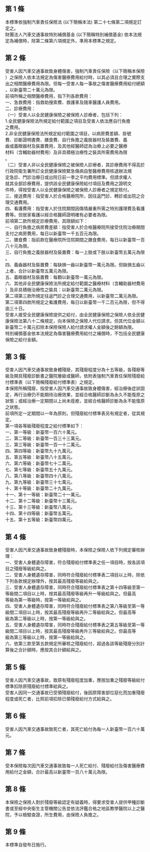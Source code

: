 第 1 條
-------
本標準依強制汽車責任保險法 (以下簡稱本法) 第二十七條第二項規定訂  
定之。  
財團法人汽車交通事故特別補償基金 (以下簡稱特別補償基金) 依本法規  
定為補償時，除第二條第六項規定外，準用本標準之規定。

第 2 條
-------
受害人因汽車交通事故致身體傷害，強制汽車責任保險（以下簡稱本保險  
）之保險人依本法規定為傷害醫療費用給付時，以其必須且合理之實際支  
出之相關醫療費用為限。但每一受害人每一事故之傷害醫療費用給付總額  
，以新臺幣二十萬元為限。  
前項所稱之相關醫療費用，指下列各款費用：  
一、急救費用：指救助搜索費、救護車及隨車醫護人員費用。  
二、診療費用：  
（一）受害人以全民健康保險之被保險人診療者，包括下列：  
      1.全民健康保險法所規定給付範圍之項目及受害人依法應自行負擔  
        之費用。  
      2.非全民健康保險法所規定給付範圍之項目，以病房費差額、掛號  
        費、診斷證明書費、膳食費、自行負擔之義肢器材及裝置費、義  
        齒或義眼器材及裝置費用，及其他經醫師認為治療上必要之醫療  
        材料（含輔助器材費用）及非具積極治療性之裝具所需費用為限  
        。  
（二）受害人非以全民健康保險之被保險人診療者，其診療費用不得高於  
      行政院衛生署所訂全民健康保險緊急傷病自墊醫療費用核退辦法規  
      定急診、門診治療日或出院日前一季之平均費用標準。但請求權人  
      就其全部診療費用，提供該全民健康保險給付項目及費用之證明文  
      件時，得按受害人以全民健康保險之被保險人診療者之規定核付。  
三、接送費用：指受害人於合格醫療院所，因往返門診、轉診或出院之合  
    理交通費用。  
四、看護費用：指受害人於住院期間因傷情嚴重所需之特別護理費及看護  
    費等。但居家看護以經合格醫師證明確有必要者為限。  
前項第二款所規定診療費用，其限額如下：  
一、自行負擔之病房費差額：指受害人於合格醫療院所接受住院治療期間  
    支付之病房費用，每日以新臺幣一千五百元為限。  
二、膳食費：指前款在醫療院所住院期間之膳食費用，每日以新臺幣一百  
    八十元為限。  
三、自行負擔之義肢器材及裝置費：每一上肢或下肢以新臺幣五萬元為限  
    。  
四、義齒器材及裝置費：每缺損一齒以新臺幣一萬元為限。但缺損五齒以  
    上者，合計以新臺幣五萬元為限。  
五、義眼器材及裝置費：每顆以新臺幣一萬元為限。  
六、其他非全民健康保險法所規定給付範圍之醫療材料（含輔助器材費用  
    ）及非具積極治療性之裝具：以新臺幣二萬元為限。  
第二項第三款所規定往返門診之合理交通費用，以新臺幣二萬元為限。  
第二項第四款所規定之看護費用，每日以新臺幣一千二百元為限，但不得  
逾三十日。  
受害人接受全民健康保險提供之給付，由全民健康保險之保險人依全民健  
康保險法第八十二條規定，向本保險之保險人代位請求。但其代位金額以  
新臺幣二十萬元扣除本保險保險人給付請求權人金額後之餘額為限。  
特別補償基金依本法規定為傷害醫療費用給付之補償時，不包括全民健康  
保險之給付金額。

第 3 條
-------
受害人因汽車交通事故致身體殘廢，其殘廢程度分為十五等級，各殘廢等  
級及開具殘廢診斷書之醫院層級或醫師，依附表強制汽車責任保險殘廢給  
付標準表（以下簡稱殘廢給付標準表）之規定。  
本保險所稱殘廢，指受害人因汽車交通事故致身體傷害，經治療後症狀固  
定，再行治療仍不能期待治療效果，並經合格醫師診斷為永久不能復原之  
狀態；或經治療一定期間以上尚未痊癒，並經合格醫師診斷為永不能復原  
之狀態。  
前項所定一定期間以一年為原則，但殘廢給付標準表另有規定者，從其規  
定。  
第一項各等級殘廢程度之給付標準如下：  
一、第一等級：新臺幣一百六十萬元。  
二、第二等級：新臺幣一百三十三萬元。  
三、第三等級：新臺幣一百一十二萬元。  
四、第四等級：新臺幣九十九萬元。  
五、第五等級：新臺幣八十五萬元。  
六、第六等級：新臺幣七十二萬元。  
七、第七等級：新臺幣五十九萬元。  
八、第八等級：新臺幣四十八萬元。  
九、第九等級：新臺幣三十七萬元。  
十、第十等級：新臺幣二十九萬元。  
十一、第十一等級：新臺幣二十一萬元。  
十二、第十二等級：新臺幣十三萬元。  
十三、第十三等級：新臺幣八萬元。  
十四、第十四等級：新臺幣五萬元。  
十五、第十五等級：新臺幣四萬元。

第 4 條
-------
受害人因汽車交通事故致身體殘廢時，本保險之保險人依下列規定審核辦  
理：  
一、受害人身體遺存障害，符合殘廢給付標準表之任一項目時，按各該項  
    目之殘廢等級給與之。  
二、受害人身體遺存障害，同時符合殘廢給付標準表二項目以上時，除依  
    下列各款規定辦理外，按其最高殘廢等級給與之。  
三、受害人身體遺存障害，同時符合殘廢給付標準表之第十四等級至第一  
    等級間二項目以上時，按其最高殘廢等級再升一等級給與之。但最高  
    等級為第一等級時，按第一等級給與之。  
四、受害人身體遺存障害，同時符合殘廢給付標準表之第八等級至第一等  
    級間二項目以上時，按其最高殘廢等級再升二等級給與之。但最高等  
    級為第二等級以上時，按第一等級給與之。  
五、受害人身體遺存障害，同時符合殘廢給付標準表之第五等級至第一等  
    級間二項目以上時，按其最高殘廢等級再升三等級給與之。但最高等  
    級為第三等級以上時，按第一等級給與之。  
六、依第三款至第五款規定所審核之殘廢給付，超過各該等級殘廢分別計  
    算後之合計額時，應按其合計額給與之。

第 5 條
-------
受害人因汽車交通事故，致原有殘廢程度加重，應按加重之殘廢等級給付  
標準扣除原殘廢給付標準給與之。  
受害人因同一交通事故已受領殘廢給付，後因原障害部位惡化而加重殘廢  
程度或死亡者，比照前項扣除已領殘廢給付方式給與之。

第 6 條
-------
受害人因汽車交通事故致死亡者，其死亡給付為每一人新臺幣一百六十萬  
元。

第 7 條
-------
受本保險每次因汽車交通事故致每一人死亡給付、殘廢給付及傷害醫療費  
用給付之金額，合計最高以新臺幣一百八十萬元為限。

第 8 條
-------
本保險之保險人對於殘廢等級認定有疑義時，得要求受害人提供甲種診斷  
書或至經中央衛生主管機關公告並依法評鑑合格之地區教學醫院以上之醫  
院，予以檢驗查證，所生費用，由保險人負擔之。

第 9 條
-------
本標準自發布日施行。

